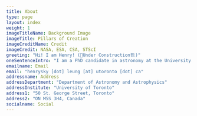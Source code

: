 ```yaml
---
title: About
type: page
layout: index
weight: 1
imageTitleName: Background Image
imageTitle: Pillars of Creation
imageCreditName: Credit
imageCredit: NASA, ESA, CSA, STScI
greeting: "Hi! I am Henry! (🚧Under Construction🏗️)"
oneSentenceIntro: "I am a PhD candidate in astronomy at the University of Toronto, welcome to my personal website!!"
emailname: Email
email: "henrysky [dot] leung [at] utoronto [dot] ca"
addressname: Address
addressDepartment: "Department of Astronomy and Astrophysics"
addressInstitute: "University of Toronto"
address1: "50 St. George Street, Toronto"
address2: "ON M5S 3H4, Canada"
socialname: Social
---
```

